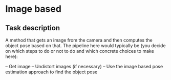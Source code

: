# Image based

## Task description

A method that gets an image from the camera and then computes the
object pose based on that.
The pipeline here would typically be (you decide on which steps to do or not to do and
which concrete choices to make here):

– Get image
– Undistort images (if necessary)
– Use the image based pose estimation approach to find the object pose